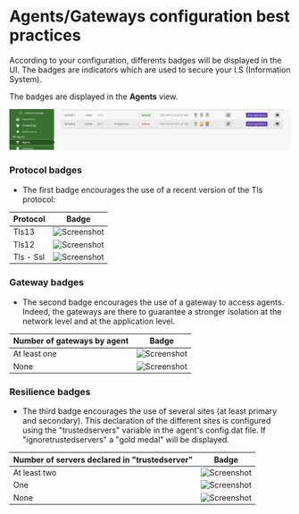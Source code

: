 # Agents/Gateways configuration best practices

According to your configuration, differents badges will be displayed in the UI. The badges are indicators which are used to secure your I.S (Information System).

The badges are displayed in the **Agents** view.

![agents](images/agentsview_badge.png)

### Protocol badges

* The first badge encourages the use of a recent version of the Tls protocol:
  
| Protocol | Badge |
|----------|--------|
| Tls13|  <img src="../images/gold_medal.png" alt="Screenshot" width="10%" height="10%" /> |
|Tls12|  <img src="../images/silver_medal.png" alt="Screenshot" width="10%" height="10%" />|
|Tls - Ssl | <img src="../images/bronze_medal.png" alt="Screenshot" width="10%" height="10%" />|

### Gateway badges

* The second badge encourages the use of a gateway to access agents. Indeed, the gateways are there to guarantee a stronger isolation at the network level and at the application level.

| Number of gateways by agent | Badge |
|----------|--------|
| At least one |  <img src="../images/gold_medal.png" alt="Screenshot" width="10%" height="10%" />  |
| None|   <img src="../images/silver_medal.png" alt="Screenshot" width="10%" height="10%" />  |

### Resilience badges
* The third badge encourages the use of several sites (at least primary and secondary). This declaration of the different sites is configured using the "trustedservers" variable in the agent's config.dat file. If "ignoretrustedservers" a "gold medal" will be displayed.

| Number of servers declared in "trustedserver" | Badge |
|----------|--------|
| At least two | <img src="../images/gold_medal.png" alt="Screenshot" width="10%" height="10%" /> |
| One | <img src="../images/silver_medal.png" alt="Screenshot" width="10%" height="10%" /> |
| None|  <img src="../images/bronze_medal.png" alt="Screenshot" width="10%" height="10%" /> |




